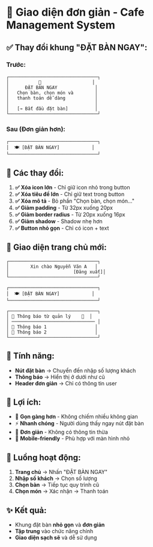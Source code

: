 # 🎨 Giao diện đơn giản - Cafe Management System

## ✅ **Thay đổi khung "ĐẶT BÀN NGAY":**

### **Trước:**
```
┌─────────────────────────────────┐
│           📅                   │
│      ĐẶT BÀN NGAY              │
│   Chọn bàn, chọn món và        │
│   thanh toán dễ dàng           │
│                                │
│   [→ Bắt đầu đặt bàn]          │
└─────────────────────────────────┘
```

### **Sau (Đơn giản hơn):**
```
┌─────────────────────────────────┐
│  🍽️ [ĐẶT BÀN NGAY]            │
└─────────────────────────────────┘
```

## 🎯 **Các thay đổi:**

1. **✅ Xóa icon lớn** - Chỉ giữ icon nhỏ trong button
2. **✅ Xóa tiêu đề lớn** - Chỉ giữ text trong button
3. **✅ Xóa mô tả** - Bỏ phần "Chọn bàn, chọn món..."
4. **✅ Giảm padding** - Từ 32px xuống 20px
5. **✅ Giảm border radius** - Từ 20px xuống 16px
6. **✅ Giảm shadow** - Shadow nhẹ hơn
7. **✅ Button nhỏ gọn** - Chỉ có icon + text

## 🎨 **Giao diện trang chủ mới:**

```
┌─────────────────────────────────┐
│        Xin chào Nguyễn Văn A   │
│                        [Đăng xuất]│
└─────────────────────────────────┘

┌─────────────────────────────────┐
│  🍽️ [ĐẶT BÀN NGAY]            │
└─────────────────────────────────┘

┌─────────────────────────────────┐
│ 🔔 Thông báo từ quản lý    🔄  │
│ ─────────────────────────────── │
│ 📱 Thông báo 1                  │
│ 📱 Thông báo 2                  │
└─────────────────────────────────┘
```

## 📱 **Tính năng:**

- **Nút đặt bàn** → Chuyển đến nhập số lượng khách
- **Thông báo** → Hiển thị ở dưới như cũ
- **Header đơn giản** → Chỉ có thông tin user

## 🎯 **Lợi ích:**

- 🎯 **Gọn gàng hơn** - Không chiếm nhiều không gian
- ⚡ **Nhanh chóng** - Người dùng thấy ngay nút đặt bàn
- 🎨 **Đơn giản** - Không có thông tin thừa
- 📱 **Mobile-friendly** - Phù hợp với màn hình nhỏ

## 🔄 **Luồng hoạt động:**

1. **Trang chủ** → Nhấn "ĐẶT BÀN NGAY"
2. **Nhập số khách** → Chọn số lượng
3. **Chọn bàn** → Tiếp tục quy trình cũ
4. **Chọn món** → Xác nhận → Thanh toán

## ✨ **Kết quả:**

- Khung đặt bàn **nhỏ gọn** và **đơn giản**
- **Tập trung** vào chức năng chính
- **Giao diện sạch sẽ** và dễ sử dụng
